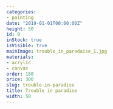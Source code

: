 ```yaml
---
categories:
- painting
date: "2019-01-01T00:00:00Z"
height: 50
id: 0
inStock: true
isVisible: true
mainImage: trouble_in_paradaise_1.jpg
materials:
- acrylic
- canvas
order: 180
price: 300
slug: trouble-in-paradise
title: Trouble in paradise
width: 50
---
```


